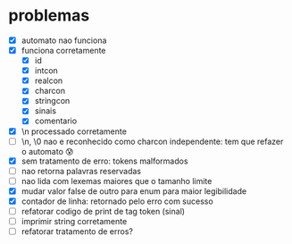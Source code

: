 # problemas

- [X] automato nao funciona
- [X] funciona corretamente
    - [X] id
    - [X] intcon
    - [X] realcon
    - [X] charcon
    - [X] stringcon
    - [X] sinais
    - [X] comentario
- [X] \n processado corretamente
- [ ] \n, \0 nao e reconhecido como charcon independente: tem que refazer o automato 😰
- [X] sem tratamento de erro: tokens malformados
- [ ] nao retorna palavras reservadas
- [ ] nao lida com lexemas maiores que o tamanho limite
- [X] mudar valor false de outro para enum para maior legibilidade
- [X] contador de linha: retornado pelo erro com sucesso
- [ ] refatorar codigo de print de tag token (sinal)
- [ ] imprimir string corretamente
- [ ] refatorar tratamento de erros?
